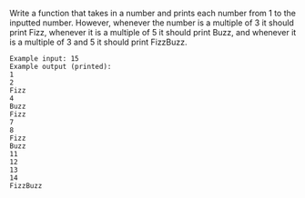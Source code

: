 Write a function that takes in a number and prints each number from 1 to the inputted number. However, whenever the number is a multiple of 3 it should print Fizz, whenever it is a multiple of 5 it should print Buzz, and whenever it is a multiple of 3 and 5 it should print FizzBuzz.
```
Example input: 15
Example output (printed): 
1
2
Fizz
4
Buzz
Fizz
7
8
Fizz
Buzz
11
12
13
14
FizzBuzz
```
